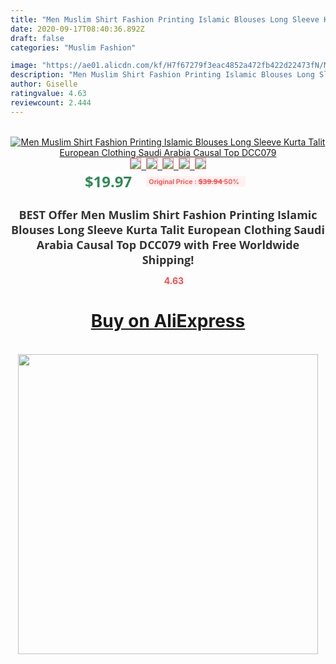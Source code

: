 ```yaml
---
title: "Men Muslim Shirt Fashion Printing Islamic Blouses Long Sleeve Kurta Talit European Clothing Saudi Arabia Causal Top DCC079"
date: 2020-09-17T08:40:36.892Z
draft: false
categories: "Muslim Fashion"

image: "https://ae01.alicdn.com/kf/H7f67279f3eac4852a472fb422d22473fN/Men-Muslim-Shirt-Fashion-Printing-Islamic-Blouses-Long-Sleeve-Kurta-Talit-European-Clothing-Saudi-Arabia-Causal.jpg"
description: "Men Muslim Shirt Fashion Printing Islamic Blouses Long Sleeve Kurta Talit European Clothing Saudi Arabia Causal Top DCC079"
author: Giselle
ratingvalue: 4.63
reviewcount: 2.444
---
```

<br>
<div style="text-align: center;">
<a href="https://s.click.aliexpress.com/e/_9ylket" target="_blank" rel="nofollow noopener noreferrer"><img alt="Men Muslim Shirt Fashion Printing Islamic Blouses Long Sleeve Kurta Talit European Clothing Saudi Arabia Causal Top DCC079" class="magnifier-image" src="https://ae01.alicdn.com/kf/H7f67279f3eac4852a472fb422d22473fN/Men-Muslim-Shirt-Fashion-Printing-Islamic-Blouses-Long-Sleeve-Kurta-Talit-European-Clothing-Saudi-Arabia-Causal.jpg_640x640.jpg">
<br>
<img style="border:1px solid salmon" src="https://ae01.alicdn.com/kf/H7f67279f3eac4852a472fb422d22473fN/Men-Muslim-Shirt-Fashion-Printing-Islamic-Blouses-Long-Sleeve-Kurta-Talit-European-Clothing-Saudi-Arabia-Causal.jpg_120x120.jpg">&nbsp;&nbsp;<img style="border:1px solid salmon" src="https://ae01.alicdn.com/kf/H1dfb6e7f45e14734bacc414283c47a515/Men-Muslim-Shirt-Fashion-Printing-Islamic-Blouses-Long-Sleeve-Kurta-Talit-European-Clothing-Saudi-Arabia-Causal.jpg_120x120.jpg">&nbsp;&nbsp;<img style="border:1px solid salmon" src="https://ae01.alicdn.com/kf/Hf428429be5404b3997200b8f2a62dd3dr/Men-Muslim-Shirt-Fashion-Printing-Islamic-Blouses-Long-Sleeve-Kurta-Talit-European-Clothing-Saudi-Arabia-Causal.jpg_120x120.jpg">&nbsp;&nbsp;<img style="border:1px solid salmon" src="https://ae01.alicdn.com/kf/Hbe0525fdd6de4ba0b8f049c87584ee84O/Men-Muslim-Shirt-Fashion-Printing-Islamic-Blouses-Long-Sleeve-Kurta-Talit-European-Clothing-Saudi-Arabia-Causal.jpg_120x120.jpg">&nbsp;&nbsp;<img style="border:1px solid salmon" src="https://ae01.alicdn.com/kf/H2c4bf0eb2933454ea712525a454ae54be/Men-Muslim-Shirt-Fashion-Printing-Islamic-Blouses-Long-Sleeve-Kurta-Talit-European-Clothing-Saudi-Arabia-Causal.jpg_120x120.jpg"></a></div><br0>
<div style="text-align: center;"><span style="background-color: white; border: 0px; box-sizing: border-box; color: seagreen; display: inline-block; font-family: &quot;open sans&quot; , &quot;arial&quot; , &quot;helvetica&quot; , sans-serif , &quot;heiti&quot;; font-size: 24px; font-stretch: inherit; font-weight: 700; line-height: inherit; margin: 0px 10px 0px 0px; padding: 0px; vertical-align: middle;">$19.97 </span>
<span style="background: rgb(255 , 241 , 241); border-radius: 3px; border: 0px; box-sizing: border-box; color: #ff4747; display: inline-block; font-family: inherit; font-size: 12px; font-stretch: inherit; font-style: inherit; font-variant: inherit; font-weight: 600; line-height: inherit; margin: 0px; padding: 2px 5px; transform: scale(0.9); vertical-align: middle;">Original Price : <b style="text-decoration: line-through;">$39.94 </b> 50%&nbsp;&nbsp;</span></div>
<h1 style="color: #333333; display: inline-block; font-family: &quot;open sans&quot; , &quot;arial&quot; , &quot;helvetica&quot; , sans-serif , &quot;heiti&quot;; font-size: 18px; font-stretch: inherit; font-weight: 700; text-align: center;">BEST Offer Men Muslim Shirt Fashion Printing Islamic Blouses Long Sleeve Kurta Talit European Clothing Saudi Arabia Causal Top DCC079 with Free Worldwide Shipping!</h1>
<div style="color: #ff4747; text-align: center;">
<img src="https://4.bp.blogspot.com/-M0ZcTcb-5uY/XleCXlxnR4I/AAAAAAAAAEc/OrjgMkXV1oMQFaCRZj5HQwOCBcu3w1FegCPcBGAYYCw/s1600/star.png" style="height: 15px;">&nbsp;<b>4.63</b></div>
<div class="button_cont" align="center"><a class="buynow_a" href="https://s.click.aliexpress.com/e/_9ylket" target="_blank" rel="nofollow noopener noreferrer"><H1>Buy on AliExpress</H1></a></div><br>
<div class="separator" style="clear: both; text-align: center;">
<img src="https://lh3.googleusercontent.com/-pTy5HemUv9M/XlePHvY0dAI/AAAAAAAAAE4/0nX5iRUoIWY8eMW9Dpxeirr157OZliDIgCLcBGAsYHQ/s1600/badge.gif" width="480">
</div>

